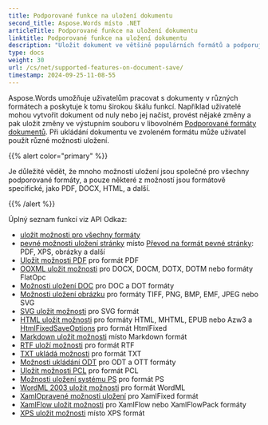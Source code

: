 ```yaml
---
title: Podporované funkce na uložení dokumentu
second_title: Aspose.Words místo .NET
articleTitle: Podporované funkce na uložení dokumentu
linktitle: Podporované funkce na uložení dokumentu
description: "Uložit dokument ve většině populárních formátů a podporuje spoustu Microsoft Word funkce používající C#."
type: docs
weight: 30
url: /cs/net/supported-features-on-document-save/
timestamp: 2024-09-25-11-08-55
---
```


Aspose.Words umožňuje uživatelům pracovat s dokumenty v různých formátech a poskytuje k tomu širokou škálu funkcí. Například uživatelé mohou vytvořit dokument od nuly nebo jej načíst, provést nějaké změny a pak uložit změny ve výstupním souboru v libovolném [Podporované formáty dokumentů](/words/cs/net/supported-document-formats/). Při ukládání dokumentu ve zvoleném formátu může uživatel použít různé možnosti uložení.

{{% alert color="primary" %}}

Je důležité vědět, že mnoho možností uložení jsou společné pro všechny podporované formáty, a pouze některé z možností jsou formátově specifické, jako PDF, DOCX, HTML, a další.

{{% /alert %}}

Úplný seznam funkcí viz API Odkaz:

- [uložit možnosti pro všechny formáty](https://reference.aspose.com/words/net/aspose.words.saving/)
- [pevné možnosti uložení stránky](https://reference.aspose.com/words/net/aspose.words.saving/fixedpagesaveoptions/) místo [Převod na formát pevné stránky](/words/cs/net/converting-to-fixed-page-format/): PDF, XPS, obrázky a další
- [Uložit možnosti PDF](https://reference.aspose.com/words/net/aspose.words.saving/pdfsaveoptions/) pro formát PDF
- [OOXML uložit možnosti](https://reference.aspose.com/words/net/aspose.words.saving/ooxmlsaveoptions/) pro DOCX, DOCM, DOTX, DOTM nebo formáty FlatOpc
- [Možnosti uložení DOC](https://reference.aspose.com/words/net/aspose.words.saving/docsaveoptions/) pro DOC a DOT formáty
- [Možnosti uložení obrázku](https://reference.aspose.com/words/net/aspose.words.saving/imagesaveoptions/) pro formáty TIFF, PNG, BMP, EMF, JPEG nebo SVG
- [SVG uložit možnosti](https://reference.aspose.com/words/net/aspose.words.saving/svgsaveoptions/) pro SVG formát
- [HTML uložit možnosti](https://reference.aspose.com/words/net/aspose.words.saving/htmlsaveoptions/) pro formáty HTML, MHTML, EPUB nebo Azw3 a [HtmlFixedSaveOptions](https://reference.aspose.com/words/net/aspose.words.saving/htmlfixedsaveoptions/) pro formát HtmlFixed
- [Markdown uložit možnosti](https://reference.aspose.com/words/net/aspose.words.saving/markdownsaveoptions/) místo Markdown formát
- [RTF uloží možnosti](https://reference.aspose.com/words/net/aspose.words.saving/rtfsaveoptions/) pro formát RTF
- [TXT ukládá možnosti](https://reference.aspose.com/words/net/aspose.words.saving/txtsaveoptions/) pro formát TXT
- [Možnosti ukládání ODT](https://reference.aspose.com/words/net/aspose.words.saving/odtsaveoptions/) pro ODT a OTT formáty
- [Uložit možnosti PCL](https://reference.aspose.com/words/net/aspose.words.saving/pclsaveoptions/) pro formát PCL
- [Možnosti uložení systému PS](https://reference.aspose.com/words/net/aspose.words.saving/pssaveoptions/) pro formát PS
- [WordML 2003 uložit možnosti](https://reference.aspose.com/words/net/aspose.words.saving/wordml2003saveoptions/) pro formát WordML
- [XamlOpravené možnosti uložení](https://reference.aspose.com/words/net/aspose.words.saving/xamlfixedsaveoptions/) pro XamlFixed formát
- [XamlFlow uložit možnosti](https://reference.aspose.com/words/net/aspose.words.saving/xamlflowsaveoptions/) pro XamlFlow nebo XamlFlowPack formáty
- [XPS uložit možnosti](https://reference.aspose.com/words/net/aspose.words.saving/xpssaveoptions/) místo XPS formát
